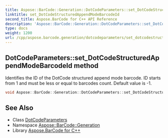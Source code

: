 ```yaml
---
title: Aspose::BarCode::Generation::DotCodeParameters::set_DotCodeStructuredAppendModeBarcodeId method
linktitle: set_DotCodeStructuredAppendModeBarcodeId
second_title: Aspose.BarCode for C++ API Reference
description: 'Aspose::BarCode::Generation::DotCodeParameters::set_DotCodeStructuredAppendModeBarcodeId method. Identifies the ID of the DotCode structured append mode barcode. ID starts from 1 and must be less or equal to barcodes count. Default value is -1 in C++.'
type: docs
weight: 1200
url: /cpp/aspose.barcode.generation/dotcodeparameters/set_dotcodestructuredappendmodebarcodeid/
---
```

## DotCodeParameters::set_DotCodeStructuredAppendModeBarcodeId method


Identifies the ID of the DotCode structured append mode barcode. ID starts from 1 and must be less or equal to barcodes count. Default value is -1.

```cpp
void Aspose::BarCode::Generation::DotCodeParameters::set_DotCodeStructuredAppendModeBarcodeId(int32_t value)
```

## See Also

* Class [DotCodeParameters](../)
* Namespace [Aspose::BarCode::Generation](../../)
* Library [Aspose.BarCode for C++](../../../)
